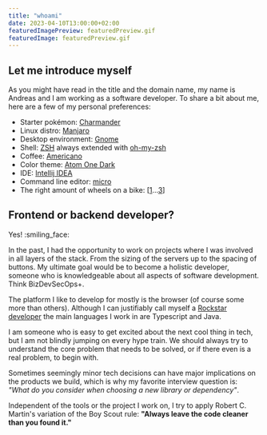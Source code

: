 ```yaml
---
title: "whoami"     
date: 2023-04-10T13:00:00+02:00
featuredImagePreview: featuredPreview.gif
featuredImage: featuredPreview.gif
---
```


## Let me introduce myself

As you might have read in the title and the domain name, my name is Andreas and I am working as a software developer.
To share a bit about me, here are a few of my personal preferences:
- Starter pokémon: [Charmander](https://pokemon.fandom.com/wiki/Charmander)
- Linux distro: [Manjaro](https://manjaro.org/)
- Desktop environment: [Gnome](https://www.gnome.org/)
- Shell: [ZSH](https://www.zsh.org/) always extended with [oh-my-zsh](https://ohmyz.sh/)
- Coffee: [Americano](https://en.wikipedia.org/wiki/Caff%C3%A8_Americano) 
- Color theme: [Atom One Dark](https://marketplace.visualstudio.com/items?itemName=akamud.vscode-theme-onedark)
- IDE: [Intellij IDEA](https://www.jetbrains.com/idea/)
- Command line editor: [micro](https://micro-editor.github.io/)
- The right amount of wheels on a bike: [[1](https://qu-ax.de/catalog/Muni-Starter-406-mm-20-black)...[3](https://www.babboecargobike.com/babboe-curve)]

## Frontend or backend developer?
Yes! :smiling_face:

In the past, I had the opportunity to work on projects where I was involved in all layers of the stack. From the sizing of the servers up to the spacing of buttons. My ultimate goal would be to become a holistic developer, someone who is knowledgeable about all aspects of software development. Think BizDevSecOps+.

The platform I like to develop for mostly is the browser (of course some more than others).
Although I can justifiably call myself a [Rockstar developer](https://github.com/holistic-developer/shout-it-out-loud) the main languages I work in are Typescript and Java.

I am someone who is easy to get excited about the next cool thing in tech, but I am not blindly jumping on every hype train. We should always try to understand the core problem that needs to be solved, or if there even is a real problem, to begin with.

Sometimes seemingly minor tech decisions can have major implications on the products we build, which is why my favorite interview question is: *"What do you consider when choosing a new library or dependency"*.

Independent of the tools or the project I work on, I try to apply Robert C. Martin's variation of the Boy Scout rule:
**"Always leave the code cleaner than you found it."**